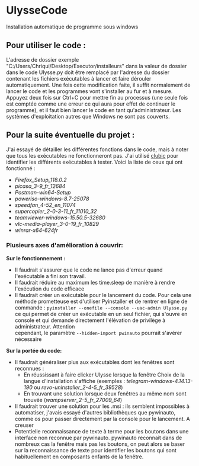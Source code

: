 # UlysseCode
Installation automatique de programme sous windows

##  Pour utiliser le code : 

L'adresse de dossier exemple "C:/Users/Chriqui/Desktop/Executor/installeurs" dans la valeur de dossier dans le code Ulysse.py doit être remplacé par 
l'adresse du dossier contenant les fichiers exécutables à lancer et faire dérouler automatiquement. Une fois cette modification faite, il suffit normalement de lancer le code et les programmes vont s'installer au fur et à mesure. Appuyez deux fois sur Ctrl+C pour mettre fin au processus (une seule fois est comptée comme une erreur ce qui aura pour effet de continuer le programme), et il faut bien lancer le code en tant qu'administrateur. Les systèmes d'exploitation autres que Windows ne sont pas couverts. 


## Pour la suite éventuelle du projet : 

J'ai essayé de détailler les différentes fonctions dans le code, mais à noter que tous les exécutables ne fonctionneront pas. J'ai utilisé [clubic](https://www.clubic.com/telecharger/) pour identifier les différents exécutables à tester. Voici la liste de ceux qui ont fonctionné : 


- _Firefox_Setup_118.0.2_
- _picasa_3-9_fr_12684_
- _Postman-win64-Setup_
- _poweriso-windows-8.7-25078_
- _speedfan_4-52_en_11074_
- _supercopier_2-0-3-11_fr_11010_32_
- _teamviewer-windows-15.50.5-32680_
- _vlc-media-player_3-0-19_fr_10829_
- _winrar-x64-624fr_

### Plusieurs axes d'amélioration à couvrir: 

**Sur le fonctionnement :**

 - Il faudrait s'assurer que le code ne lance pas d'erreur quand l'exécutable a fini son travail.
 - Il faudrait réduire au maximum les time.sleep de manière à rendre l'exécution du code efficace
 - Il faudrait créer un exécutable pour le lancement du code. Pour cela une méthode prometteuse est d'utiliser Pyinstaller et de rentrer en ligne de commande :
     ``` pyinstaller --onefile --console --uac-admin Ulysse.py ```
   ce qui permet de créer un exécutable en un seul fichier, qui s'ouvre en console et qui demande directement l'élévation de privilège à administrateur. Attention         
   cependant, le paramètre
   ```--hidden-import pwinauto```
   pourrait s'avérer nécessaire

**Sur la portée du code:**

- Il faudrait généraliser plus aux exécutables dont les fenêtres sont reconnues :
    - En réussissant à faire clicker Ulysse lorsque la fenêtre Choix de la langue d'installation s'affiche (exemples : _telegram-windows-4.14.13-190_ ou                             _revo-uninstaller_2-4-5_fr_39528_)
    - En trouvant une solution lorsque deux fenêtres au même nom sont trouvée (_wampserver_2-5_fr_27009_64_)
- Il faudrait trouver une solution pour les .msi : ils semblent impossibles à automatiser, j'avais essayé d'autres bibliothèques que pywinauto, comme os pour passer           directement par la console pour le lancement. A creuser
- Potentielle reconnaissance de texte à terme pour les boutons dans une interface non reconnue par pywinauto. pywinauto reconnait dans de nombreux cas la fenêtre mais pas     les boutons, on peut alors se baser sur la reconnaissance de texte pour identifier les boutons qui sont habituellement en composants enfants de la fenêtre.

